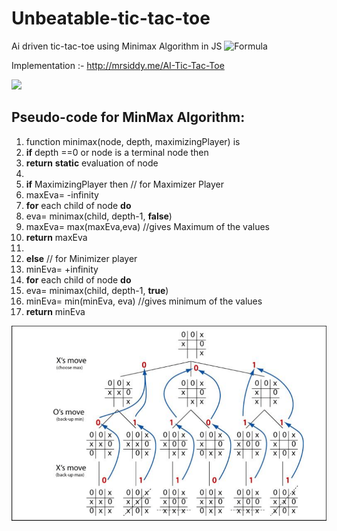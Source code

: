 # Unbeatable-tic-tac-toe
Ai driven tic-tac-toe using Minimax  Algorithm in JS   ![Formula](https://www.gstatic.com/education/formulas2/355397047/en/minimax.svg)


Implementation :- http://mrsiddy.me/AI-Tic-Tac-Toe



![](Tic-tac-toe_AI\game.gif)

## Pseudo-code for MinMax Algorithm:

1. function minimax(node, depth, maximizingPlayer) is 
2. **if** depth ==0 or node is a terminal node then 
3. **return** **static** evaluation of node 
4.  
5. **if** MaximizingPlayer then   // for Maximizer Player 
6. maxEva= -infinity      
7.  **for** each child of node **do** 
8.  eva= minimax(child, depth-1, **false**) 
9. maxEva= max(maxEva,eva)    //gives Maximum of the values 
10. **return** maxEva 
11.  
12. **else**             // for Minimizer player 
13.  minEva= +infinity  
14.  **for** each child of node **do** 
15.  eva= minimax(child, depth-1, **true**) 
16.  minEva= min(minEva, eva)     //gives minimum of the values 
17.  **return** minEva 



![](Tic-tac-toe_AI\Game-tree-for-Tic-Tac-Toe-game-using-MiniMax-algorithm.png)
